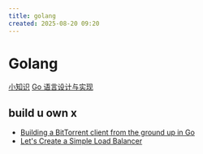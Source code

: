 ```yaml
---
title: golang
created: 2025-08-20 09:20
---
```

<!-- markdownlint-disable MD025 -->

# Golang

[小知识](https://www.zhihu.com/question/67846139/answer/1949857011769512789)
[Go 语言设计与实现](https://draven.co/golang/)

## build u own x

- [Building a BitTorrent client from the ground up in Go](https://blog.jse.li/posts/torrent/)
- [Let's Create a Simple Load Balancer](https://kasvith.me/posts/lets-create-a-simple-lb-go/)
